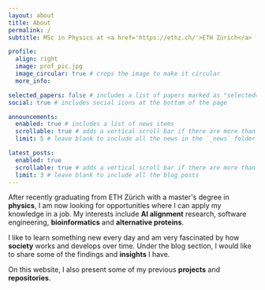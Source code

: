 ```yaml
---
layout: about
title: About
permalink: /
subtitle: MSc in Physics at <a href='https://ethz.ch/'>ETH Zürich</a>

profile:
  align: right
  image: prof_pic.jpg
  image_circular: true # crops the image to make it circular
  more_info:

selected_papers: false # includes a list of papers marked as "selected={true}"
social: true # includes social icons at the bottom of the page

announcements:
  enabled: true # includes a list of news items
  scrollable: true # adds a vertical scroll bar if there are more than 3 news items
  limit: 5 # leave blank to include all the news in the `_news` folder

latest_posts:
  enabled: true
  scrollable: true # adds a vertical scroll bar if there are more than 3 new posts items
  limit: 3 # leave blank to include all the blog posts
---
```


After recently graduating from ETH Zürich with a master's degree in **physics**, I am now looking for opportunities where I can apply my knowledge in a job. My interests include **AI alignment** research, software engineering, **bioinformatics** and **alternative proteins**.

I like to learn something new every day and am very fascinated by how **society** works and develops over time. Under the blog section, I would like to share some of the findings and **insights** I have.

On this website, I also present some of my previous **projects** and **repositories**.
